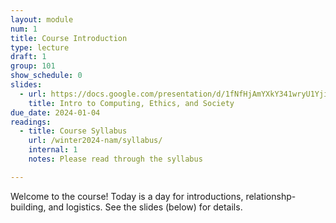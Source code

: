 ```yaml
---
layout: module
num: 1
title: Course Introduction
type: lecture
draft: 1
group: 101
show_schedule: 0
slides:
  - url: https://docs.google.com/presentation/d/1fNfHjAmYXkY341wryU1Yji0cWddVP2jlS7rXZz7CNx0/edit?usp=sharing
    title: Intro to Computing, Ethics, and Society
due_date: 2024-01-04
readings:
  - title: Course Syllabus
    url: /winter2024-nam/syllabus/
    internal: 1
    notes: Please read through the syllabus

---
```


Welcome to the course! Today is a day for introductions, relationshp-building, and logistics. See the slides (below) for details.
